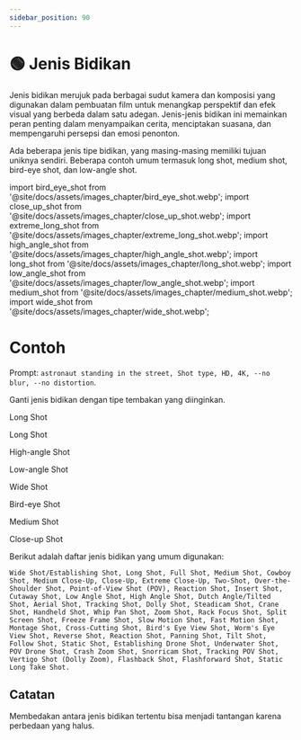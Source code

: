 ```yaml
---
sidebar_position: 90
---
```


# 🟢 Jenis Bidikan
Jenis bidikan merujuk pada berbagai sudut kamera dan komposisi yang digunakan dalam pembuatan film untuk menangkap perspektif dan efek visual yang berbeda dalam satu adegan. Jenis-jenis bidikan ini memainkan peran penting dalam menyampaikan cerita, menciptakan suasana, dan mempengaruhi persepsi dan emosi penonton.

Ada beberapa jenis tipe bidikan, yang masing-masing memiliki tujuan uniknya sendiri. Beberapa contoh umum termasuk long shot, medium shot, bird-eye shot, dan low-angle shot.

import bird_eye_shot from '@site/docs/assets/images_chapter/bird_eye_shot.webp';
import close_up_shot from '@site/docs/assets/images_chapter/close_up_shot.webp';
import extreme_long_shot from '@site/docs/assets/images_chapter/extreme_long_shot.webp';
import high_angle_shot from '@site/docs/assets/images_chapter/high_angle_shot.webp';
import long_shot from '@site/docs/assets/images_chapter/long_shot.webp';
import low_angle_shot from '@site/docs/assets/images_chapter/low_angle_shot.webp';
import medium_shot from '@site/docs/assets/images_chapter/medium_shot.webp';
import wide_shot from '@site/docs/assets/images_chapter/wide_shot.webp';

# Contoh

Prompt: `astronaut standing in the street, Shot type, HD, 4K, --no blur, --no distortion`.

Ganti jenis bidikan dengan tipe tembakan yang diinginkan.

<div>
  <div style={{ display: 'flex', justifyContent: 'center', marginBottom: '40px' }}>
    <div style={{ textAlign: 'center' }}>
      <LazyLoadImage src={extreme_long_shot} style={{ width: '250px' }} />
      <p>Long Shot</p>
    </div>
    <div style={{ textAlign: 'center' }}>
      <LazyLoadImage src={long_shot} style={{ width: '250px' }} />
      <p>Long Shot</p>
    </div>
    <div style={{ textAlign: 'center' }}>
      <LazyLoadImage src={high_angle_shot} style={{ width: '250px' }} />
      <p>High-angle Shot</p>
    </div>
    <div style={{ textAlign: 'center' }}>
      <LazyLoadImage src={low_angle_shot} style={{ width: '250px' }} />
      <p>Low-angle Shot</p>
    </div>
  </div>
  <div style={{ display: 'flex', justifyContent: 'center' }}>
    <div style={{ textAlign: 'center' }}>
      <LazyLoadImage src={wide_shot} style={{ width: '250px' }} />
      <p>Wide Shot</p>
    </div>
    <div style={{ textAlign: 'center' }}>
      <LazyLoadImage src={bird_eye_shot} style={{ width: '250px' }} />
      <p>Bird-eye Shot</p>
    </div>
    <div style={{ textAlign: 'center' }}>
      <LazyLoadImage src={medium_shot} style={{ width: '250px' }} />
      <p>Medium Shot</p>
    </div>
    <div style={{ textAlign: 'center' }}>
      <LazyLoadImage src={close_up_shot} style={{ width: '250px' }} />
      <p>Close-up Shot</p>
    </div>
  </div>
</div>

Berikut adalah daftar jenis bidikan yang umum digunakan:
```text
Wide Shot/Establishing Shot, Long Shot, Full Shot, Medium Shot, Cowboy Shot, Medium Close-Up, Close-Up, Extreme Close-Up, Two-Shot, Over-the-Shoulder Shot, Point-of-View Shot (POV), Reaction Shot, Insert Shot, Cutaway Shot, Low Angle Shot, High Angle Shot, Dutch Angle/Tilted Shot, Aerial Shot, Tracking Shot, Dolly Shot, Steadicam Shot, Crane Shot, Handheld Shot, Whip Pan Shot, Zoom Shot, Rack Focus Shot, Split Screen Shot, Freeze Frame Shot, Slow Motion Shot, Fast Motion Shot, Montage Shot, Cross-Cutting Shot, Bird's Eye View Shot, Worm's Eye View Shot, Reverse Shot, Reaction Shot, Panning Shot, Tilt Shot, Follow Shot, Static Shot, Establishing Drone Shot, Underwater Shot, POV Drone Shot, Crash Zoom Shot, Snorricam Shot, Tracking POV Shot, Vertigo Shot (Dolly Zoom), Flashback Shot, Flashforward Shot, Static Long Take Shot.
```

## Catatan

Membedakan antara jenis bidikan tertentu bisa menjadi tantangan karena perbedaan yang halus.

